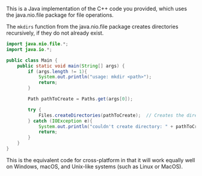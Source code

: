 This is a Java implementation of the C++ code you provided, which uses the java.nio.file package for file operations. 

The `mkdirs` function from the java.nio.file package creates directories recursively, if they do not already exist.

```java
import java.nio.file.*;
import java.io.*;

public class Main {
    public static void main(String[] args) {
        if (args.length != 1){
            System.out.println("usage: mkdir <path>");
            return;
        }

        Path pathToCreate = Paths.get(args[0]);

        try {
            Files.createDirectories(pathToCreate);  // Creates the directories if they do not exist already
        } catch (IOException e){
            System.out.println("couldn't create directory: " + pathToCreate.toString()); // Prints error message if failed to create a directory
            return;
        }
    }
}
```
This is the equivalent code for cross-platform in that it will work equally well on Windows, macOS, and Unix-like systems (such as Linux or MacOS).
